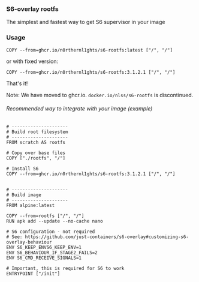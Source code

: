 ### S6-overlay rootfs

The simplest and fastest way to get S6 supervisor in your image

### Usage
```Docker
COPY --from=ghcr.io/n0rthernl1ghts/s6-rootfs:latest ["/", "/"]
```
or with fixed version:
```Docker
COPY --from=ghcr.io/n0rthernl1ghts/s6-rootfs:3.1.2.1 ["/", "/"]
```

That's it!

Note: We have moved to ghcr.io. `docker.io/nlss/s6-rootfs` is discontinued.<br/>

###### Recommended way to integrate with your image (example)
```Docker
# ---------------------
# Build root filesystem
# ---------------------
FROM scratch AS rootfs

# Copy over base files
COPY ["./rootfs", "/"]

# Install S6
COPY --from=ghcr.io/n0rthernl1ghts/s6-rootfs:3.1.2.1 ["/", "/"]


# ---------------------
# Build image
# ---------------------
FROM alpine:latest

COPY --from=rootfs ["/", "/"]
RUN apk add --update --no-cache nano

# S6 configuration - not required
# See: https://github.com/just-containers/s6-overlay#customizing-s6-overlay-behaviour
ENV S6_KEEP_ENVS6_KEEP_ENV=1
ENV S6_BEHAVIOUR_IF_STAGE2_FAILS=2
ENV S6_CMD_RECEIVE_SIGNALS=1

# Important, this is required for S6 to work
ENTRYPOINT ["/init"]
```
